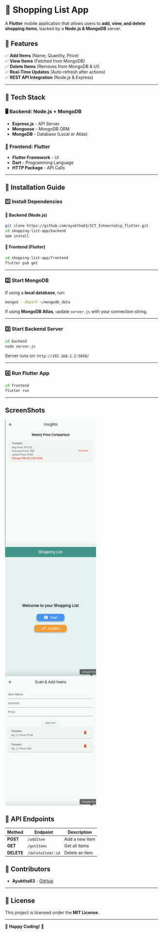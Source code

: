 # 🛒 Shopping List App

A **Flutter** mobile application that allows users to **add, view, and delete shopping items**, backed by a **Node.js & MongoDB** server.

## 📌 Features
✅ **Add Items** (Name, Quantity, Price)  
✅ **View Items** (Fetched from MongoDB)  
✅ **Delete Items** (Removes from MongoDB & UI)  
✅ **Real-Time Updates** (Auto-refresh after actions)  
✅ **REST API Integration** (Node.js & Express)

---

## 🚀 Tech Stack

### 🖥️ Backend: Node.js + MongoDB
- **Express.js** - API Server
- **Mongoose** - MongoDB ORM
- **MongoDB** - Database (Local or Atlas)

### 📱 Frontend: Flutter
- **Flutter Framework** - UI
- **Dart** - Programming Language
- **HTTP Package** - API Calls

---

## 📌 Installation Guide

### 1️⃣ Install Dependencies

#### 📌 Backend (Node.js)
```sh
git clone https://github.com/ayuktha63/ICT_Inteernship_flutter.git
cd shopping-list-app/backend
npm install
```

#### 📌 Frontend (Flutter)
```sh
cd shopping-list-app/frontend
flutter pub get
```

---

### 2️⃣ Start MongoDB
If using a **local database**, run:
```sh
mongod --dbpath ~/mongodb_data
```
If using **MongoDB Atlas**, update `server.js` with your connection string.

---

### 3️⃣ Start Backend Server
```sh
cd backend
node server.js
```
Server runs on: `http://192.168.1.2:5050/`

---

### 4️⃣ Run Flutter App
```sh
cd frontend
flutter run
```

---
## ScreenShots
<img src="https://github.com/ayuktha63/ICT_Inteernship_flutter/blob/main/Screenshots/InsightsPage.png" width="300"> <img src="https://github.com/ayuktha63/ICT_Inteernship_flutter/blob/main/Screenshots/MainPage.png" width="300"> <img src="https://github.com/ayuktha63/ICT_Inteernship_flutter/blob/main/Screenshots/ScanPage.png" width="300">


## 📌 API Endpoints

| Method | Endpoint | Description |
|--------|----------|------------|
| **POST** | `/addItem` | Add a new item |
| **GET** | `/getItems` | Get all items |
| **DELETE** | `/deleteItem/:id` | Delete an item |


## 📌 Contributors
- **Ayuktha63** - [GitHub](https://github.com/ayuktha63)

---

## 📌 License
This project is licensed under the **MIT License**.

---

🎉 **Happy Coding!** 🚀
